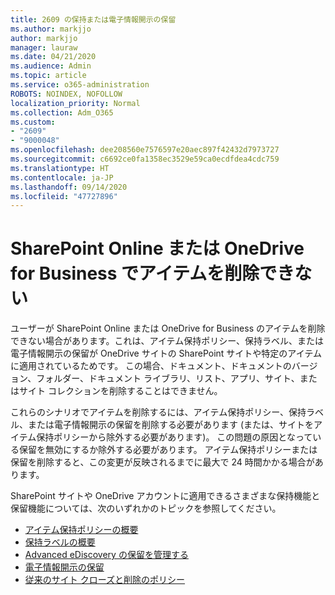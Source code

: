 ```yaml
---
title: 2609 の保持または電子情報開示の保留
ms.author: markjjo
author: markjjo
manager: lauraw
ms.date: 04/21/2020
ms.audience: Admin
ms.topic: article
ms.service: o365-administration
ROBOTS: NOINDEX, NOFOLLOW
localization_priority: Normal
ms.collection: Adm_O365
ms.custom:
- "2609"
- "9000048"
ms.openlocfilehash: dee208560e7576597e20aec897f42432d7973727
ms.sourcegitcommit: c6692ce0fa1358ec3529e59ca0ecdfdea4cdc759
ms.translationtype: HT
ms.contentlocale: ja-JP
ms.lasthandoff: 09/14/2020
ms.locfileid: "47727896"
---
```

# <a name="unable-to-delete-items-in-sharepoint-online-or-onedrive-for-business"></a>SharePoint Online または OneDrive for Business でアイテムを削除できない

ユーザーが SharePoint Online または OneDrive for Business のアイテムを削除できない場合があります。これは、アイテム保持ポリシー、保持ラベル、または電子情報開示の保留が OneDrive サイトの SharePoint サイトや特定のアイテムに適用されているためです。 この場合、ドキュメント、ドキュメントのバージョン、フォルダー、ドキュメント ライブラリ、リスト、アプリ、サイト、またはサイト コレクションを削除することはできません。 

これらのシナリオでアイテムを削除するには、アイテム保持ポリシー、保持ラベル、または電子情報開示の保留を削除する必要があります (または、サイトをアイテム保持ポリシーから除外する必要があります)。 この問題の原因となっている保留を無効にするか除外する必要があります。 アイテム保持ポリシーまたは保留を削除すると、この変更が反映されるまでに最大で 24 時間かかる場合があります。 

SharePoint サイトや OneDrive アカウントに適用できるさまざまな保持機能と保留機能については、次のいずれかのトピックを参照してください。

- [アイテム保持ポリシーの概要](https://docs.microsoft.com/microsoft-365/compliance/retention-policies)
- [保持ラベルの概要](https://docs.microsoft.com/microsoft-365/compliance/labels)
- [Advanced eDiscovery の保留を管理する](https://docs.microsoft.com/microsoft-365/compliance/managing-holds)
- [電子情報開示の保留](https://docs.microsoft.com/microsoft-365/compliance/ediscovery-cases#step-4-place-content-locations-on-hold)
- [従来のサイト クローズと削除のポリシー](https://support.office.com/article/Use-policies-for-site-closure-and-deletion-A8280D82-27FD-48C5-9ADF-8A5431208BA5)